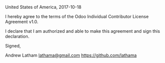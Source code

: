 United States of America, 2017-10-18

I hereby agree to the terms of the Odoo Individual Contributor License Agreement v1.0.

I declare that I am authorized and able to make this agreement and sign this declaration.

Signed,

Andrew Latham lathama@gmail.com https://github.com/lathama
